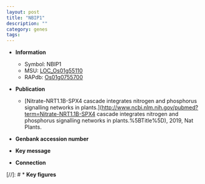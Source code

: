 ```yaml
---
layout: post
title: "NBIP1"
description: ""
category: genes
tags: 
---
```


* **Information**  
    + Symbol: NBIP1  
    + MSU: [LOC_Os01g55110](http://rice.uga.edu/cgi-bin/ORF_infopage.cgi?orf=LOC_Os01g55110)  
    + RAPdb: [Os01g0755700](http://rapdb.dna.affrc.go.jp/viewer/gbrowse_details/irgsp1?name=Os01g0755700)  

* **Publication**  
    + [Nitrate-NRT1.1B-SPX4 cascade integrates nitrogen and phosphorus signalling networks in plants.](http://www.ncbi.nlm.nih.gov/pubmed?term=Nitrate-NRT1.1B-SPX4 cascade integrates nitrogen and phosphorus signalling networks in plants.%5BTitle%5D), 2019, Nat Plants.

* **Genbank accession number**  

* **Key message**  

* **Connection**  

[//]: # * **Key figures**  


